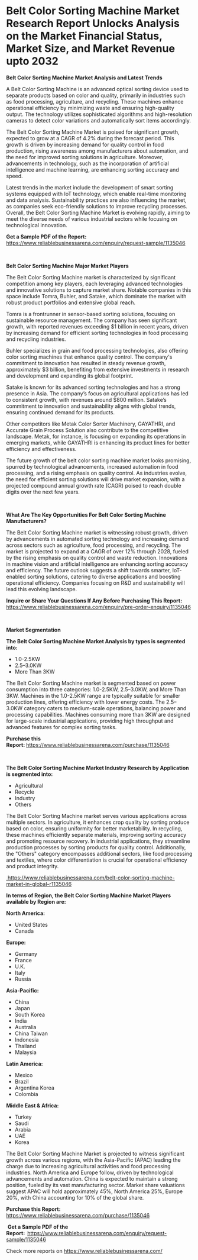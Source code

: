 <p><h1>Belt Color Sorting Machine Market Research Report Unlocks Analysis on the Market Financial Status, Market Size, and Market Revenue upto 2032</h1></p><p><strong>Belt Color Sorting Machine Market Analysis and Latest Trends</strong></p>
<p><p>A Belt Color Sorting Machine is an advanced optical sorting device used to separate products based on color and quality, primarily in industries such as food processing, agriculture, and recycling. These machines enhance operational efficiency by minimizing waste and ensuring high-quality output. The technology utilizes sophisticated algorithms and high-resolution cameras to detect color variations and automatically sort items accordingly.</p><p>The Belt Color Sorting Machine Market is poised for significant growth, expected to grow at a CAGR of 4.2% during the forecast period. This growth is driven by increasing demand for quality control in food production, rising awareness among manufacturers about automation, and the need for improved sorting solutions in agriculture. Moreover, advancements in technology, such as the incorporation of artificial intelligence and machine learning, are enhancing sorting accuracy and speed.</p><p>Latest trends in the market include the development of smart sorting systems equipped with IoT technology, which enable real-time monitoring and data analysis. Sustainability practices are also influencing the market, as companies seek eco-friendly solutions to improve recycling processes. Overall, the Belt Color Sorting Machine Market is evolving rapidly, aiming to meet the diverse needs of various industrial sectors while focusing on technological innovation.</p></p>
<p><strong>Get a Sample PDF of the Report:&nbsp;</strong> <a href="https://www.reliablebusinessarena.com/enquiry/request-sample/1135046?utm_campaign=3515&utm_medium=2&utm_source=Github&utm_content=ia&utm_term=09042025&utm_id=belt-color-sorting-machine">https://www.reliablebusinessarena.com/enquiry/request-sample/1135046</a></p>
<p>&nbsp;</p>
<p><strong>Belt Color Sorting Machine Major Market Players</strong></p>
<p><p>The Belt Color Sorting Machine market is characterized by significant competition among key players, each leveraging advanced technologies and innovative solutions to capture market share. Notable companies in this space include Tomra, Buhler, and Satake, which dominate the market with robust product portfolios and extensive global reach.</p><p>Tomra is a frontrunner in sensor-based sorting solutions, focusing on sustainable resource management. The company has seen significant growth, with reported revenues exceeding $1 billion in recent years, driven by increasing demand for efficient sorting technologies in food processing and recycling industries.</p><p>Buhler specializes in grain and food processing technologies, also offering color sorting machines that enhance quality control. The company's commitment to innovation has resulted in steady revenue growth, approximately $3 billion, benefiting from extensive investments in research and development and expanding its global footprint.</p><p>Satake is known for its advanced sorting technologies and has a strong presence in Asia. The company’s focus on agricultural applications has led to consistent growth, with revenues around $800 million. Satake’s commitment to innovation and sustainability aligns with global trends, ensuring continued demand for its products.</p><p>Other competitors like Metak Color Sorter Machinery, GAYATHRI, and Accurate Grain Process Solution also contribute to the competitive landscape. Metak, for instance, is focusing on expanding its operations in emerging markets, while GAYATHRI is enhancing its product lines for better efficiency and effectiveness.</p><p>The future growth of the belt color sorting machine market looks promising, spurred by technological advancements, increased automation in food processing, and a rising emphasis on quality control. As industries evolve, the need for efficient sorting solutions will drive market expansion, with a projected compound annual growth rate (CAGR) poised to reach double digits over the next few years.</p></p>
<p>&nbsp;</p>
<p><strong>What Are The Key Opportunities For Belt Color Sorting Machine Manufacturers?</strong></p>
<p><p>The Belt Color Sorting Machine market is witnessing robust growth, driven by advancements in automated sorting technology and increasing demand across sectors such as agriculture, food processing, and recycling. The market is projected to expand at a CAGR of over 12% through 2028, fueled by the rising emphasis on quality control and waste reduction. Innovations in machine vision and artificial intelligence are enhancing sorting accuracy and efficiency. The future outlook suggests a shift towards smarter, IoT-enabled sorting solutions, catering to diverse applications and boosting operational efficiency. Companies focusing on R&D and sustainability will lead this evolving landscape.</p></p>
<p><strong>Inquire or Share Your Questions If Any Before Purchasing This Report:</strong> <a href="https://www.reliablebusinessarena.com/enquiry/pre-order-enquiry/1135046?utm_campaign=3515&utm_medium=2&utm_source=Github&utm_content=ia&utm_term=09042025&utm_id=belt-color-sorting-machine">https://www.reliablebusinessarena.com/enquiry/pre-order-enquiry/1135046</a></p>
<p>&nbsp;</p>
<p><strong>Market Segmentation</strong></p>
<p><strong>The Belt Color Sorting Machine Market Analysis by types is segmented into:</strong></p>
<p><ul><li>1.0-2.5KW</li><li>2.5–3.0KW</li><li>More Than 3KW</li></ul></p>
<p><p>The Belt Color Sorting Machine market is segmented based on power consumption into three categories: 1.0-2.5KW, 2.5–3.0KW, and More Than 3KW. Machines in the 1.0-2.5KW range are typically suitable for smaller production lines, offering efficiency with lower energy costs. The 2.5–3.0KW category caters to medium-scale operations, balancing power and processing capabilities. Machines consuming more than 3KW are designed for large-scale industrial applications, providing high throughput and advanced features for complex sorting tasks.</p></p>
<p><strong>Purchase this Report:&nbsp;</strong><a href="https://www.reliablebusinessarena.com/purchase/1135046?utm_campaign=3515&utm_medium=2&utm_source=Github&utm_content=ia&utm_term=09042025&utm_id=belt-color-sorting-machine">https://www.reliablebusinessarena.com/purchase/1135046</a></p>
<p>&nbsp;</p>
<p><strong>The Belt Color Sorting Machine Market Industry Research by Application is segmented into:</strong></p>
<p><ul><li>Agricultural</li><li>Recycle</li><li>Industry</li><li>Others</li></ul></p>
<p><p>The Belt Color Sorting Machine market serves various applications across multiple sectors. In agriculture, it enhances crop quality by sorting produce based on color, ensuring uniformity for better marketability. In recycling, these machines efficiently separate materials, improving sorting accuracy and promoting resource recovery. In industrial applications, they streamline production processes by sorting products for quality control. Additionally, the "Others" category encompasses additional sectors, like food processing and textiles, where color differentiation is crucial for operational efficiency and product integrity.</p></p>
<p><a href="https://www.reliablebusinessarena.com/belt-color-sorting-machine-market-in-global-r1135046?utm_campaign=3515&utm_medium=2&utm_source=Github&utm_content=ia&utm_term=09042025&utm_id=belt-color-sorting-machine">&nbsp;https://www.reliablebusinessarena.com/belt-color-sorting-machine-market-in-global-r1135046</a></p>
<p><strong>In terms of Region, the Belt Color Sorting Machine Market Players available by Region are:</strong></p>
<p>
    <p> <strong> North America: </strong>
        <ul>
            <li>United States</li>
            <li>Canada</li>
        </ul>
        </p> 
    <p> <strong> Europe: </strong>
        <ul>
            <li>Germany</li>
            <li>France</li>
            <li>U.K.</li>
            <li>Italy</li>
            <li>Russia</li>
        </ul>
        </p> 
    <p> <strong> Asia-Pacific: </strong>
        <ul>
            <li>China</li>
            <li>Japan</li>
            <li>South Korea</li>
            <li>India</li>
            <li>Australia</li>
            <li>China Taiwan</li>
            <li>Indonesia</li>
            <li>Thailand</li>
            <li>Malaysia</li>
        </ul>
        </p> 
    <p> <strong> Latin America: </strong>
        <ul>
            <li>Mexico</li>
            <li>Brazil</li>
            <li>Argentina Korea</li>
            <li>Colombia</li>
        </ul>
        </p> 
    <p> <strong> Middle East & Africa: </strong>
        <ul>
            <li>Turkey</li>
            <li>Saudi</li>
            <li>Arabia</li>
            <li>UAE</li>
            <li>Korea</li>
        </ul>
    </p>
    </p>
<p><p>The Belt Color Sorting Machine Market is projected to witness significant growth across various regions, with the Asia-Pacific (APAC) leading the charge due to increasing agricultural activities and food processing industries. North America and Europe follow, driven by technological advancements and automation. China is expected to maintain a strong position, fueled by its vast manufacturing sector. Market share valuations suggest APAC will hold approximately 45%, North America 25%, Europe 20%, with China accounting for 10% of the global share.</p></p>
<p><strong>Purchase this Report: </strong><a href="https://www.reliablebusinessarena.com/purchase/1135046?utm_campaign=3515&utm_medium=2&utm_source=Github&utm_content=ia&utm_term=09042025&utm_id=belt-color-sorting-machine">https://www.reliablebusinessarena.com/purchase/1135046</a></p>
<p>&nbsp;<strong>Get a Sample PDF of the Report:&nbsp;&nbsp;</strong><a href="https://www.reliablebusinessarena.com/enquiry/request-sample/1135046?utm_campaign=3515&utm_medium=2&utm_source=Github&utm_content=ia&utm_term=09042025&utm_id=belt-color-sorting-machine">https://www.reliablebusinessarena.com/enquiry/request-sample/1135046</a></p>
<p><strong></strong></p>
<p>Check more reports on <a href="https://www.reliablebusinessarena.com/?utm_campaign=3515&utm_medium=2&utm_source=Github&utm_content=ia&utm_term=09042025&utm_id=belt-color-sorting-machine">https://www.reliablebusinessarena.com/</a></p>